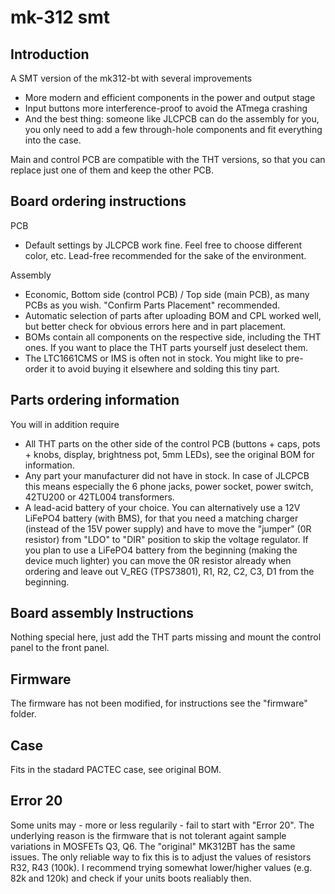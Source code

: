 # mk-312 smt

## Introduction

A SMT version of the mk312-bt with several improvements

- More modern and efficient components in the power and output stage
- Input buttons more interference-proof to avoid the ATmega crashing
- And the best thing: someone like JLCPCB can do the assembly for you, you only need to add a few through-hole components and fit everything into the case. 

Main and control PCB are compatible with the THT versions, so that you can replace just one of them and keep the other PCB.

## Board ordering instructions 

PCB
- Default settings by JLCPCB work fine. Feel free to choose different color, etc. Lead-free recommended for the sake of the environment.

Assembly
- Economic, Bottom side (control PCB) / Top side (main PCB), as many PCBs as you wish. "Confirm Parts Placement" recommended. 
- Automatic selection of parts after uploading BOM and CPL worked well, but better check for obvious errors here and in part placement. 
- BOMs contain all components on the respective side, including the THT ones. If you want to place the THT parts yourself just deselect them.
- The LTC1661CMS or IMS is often not in stock. You might like to pre-order it to avoid buying it elsewhere and solding this tiny part.  

## Parts ordering information

You will in addition require
- All THT parts on the other side of the control PCB (buttons + caps, pots + knobs, display, brightness pot, 5mm LEDs), see the original BOM for information.
- Any part your manufacturer did not have in stock. In case of JLCPCB this means especially the 6 phone jacks, power socket, power switch, 42TU200 or 42TL004 transformers.
- A lead-acid battery of your choice. You can alternatively use a 12V LiFePO4 battery (with BMS), for that you need a matching charger (instead of the 15V power supply) and have to move the "jumper" (0R resistor) from "LDO" to "DIR" position to skip the voltage regulator. If you plan to use a LiFePO4 battery from the beginning (making the device much lighter) you can move the 0R resistor already when ordering and leave out V_REG (TPS73801), R1, R2, C2, C3, D1 from the beginning. 

## Board assembly Instructions

Nothing special here, just add the THT parts missing and mount the control panel to the front panel.

## Firmware

The firmware has not been modified, for instructions see the "firmware" folder. 

## Case

Fits in the stadard PACTEC case, see original BOM. 

## Error 20

Some units may - more or less regularily - fail to start with "Error 20". The underlying reason is the firmware that is not tolerant againt sample variations in MOSFETs Q3, Q6.
The "original" MK312BT has the same issues. The only reliable way to fix this is to adjust the values of resistors R32, R43 (100k). I recommend trying somewhat lower/higher values (e.g. 82k and 120k) and check if your units boots realiably then.  
